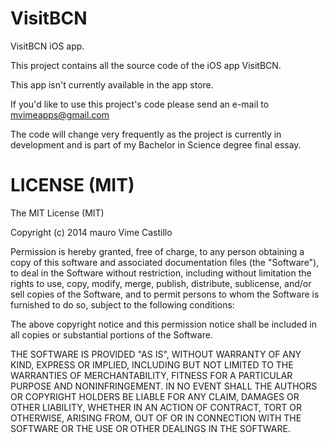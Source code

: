 VisitBCN
========

VisitBCN iOS app.

This project contains all the source code of the iOS app VisitBCN.

This app isn't currently available in the app store.

If you'd like to use this project's code please send an e-mail to mvimeapps@gmail.com

The code will change very frequently as the project is currently in development and is part of my Bachelor in Science degree final essay.

LICENSE (MIT)
=============

The MIT License (MIT)

Copyright (c) 2014 mauro Vime Castillo

Permission is hereby granted, free of charge, to any person obtaining a copy
of this software and associated documentation files (the "Software"), to deal
in the Software without restriction, including without limitation the rights
to use, copy, modify, merge, publish, distribute, sublicense, and/or sell
copies of the Software, and to permit persons to whom the Software is
furnished to do so, subject to the following conditions:

The above copyright notice and this permission notice shall be included in all
copies or substantial portions of the Software.

THE SOFTWARE IS PROVIDED "AS IS", WITHOUT WARRANTY OF ANY KIND, EXPRESS OR
IMPLIED, INCLUDING BUT NOT LIMITED TO THE WARRANTIES OF MERCHANTABILITY,
FITNESS FOR A PARTICULAR PURPOSE AND NONINFRINGEMENT. IN NO EVENT SHALL THE
AUTHORS OR COPYRIGHT HOLDERS BE LIABLE FOR ANY CLAIM, DAMAGES OR OTHER
LIABILITY, WHETHER IN AN ACTION OF CONTRACT, TORT OR OTHERWISE, ARISING FROM,
OUT OF OR IN CONNECTION WITH THE SOFTWARE OR THE USE OR OTHER DEALINGS IN THE
SOFTWARE.
